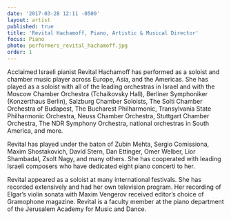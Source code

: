 ```yaml
---
date: '2017-03-28 12:11 -0500'
layout: artist
published: true
title: 'Revital Hachamoff, Piano, Artistic & Musical Director'
focus: Piano
photo: performers_revital_hachamoff.jpg
order: 1
---
```

Acclaimed Israeli pianist Revital Hachamoff has performed as a soloist and chamber music player across Europe, Asia, and the Americas. She has played as a soloist with all of the leading orchestras in Israel and with the Moscow Chamber Orchestra (Tchaikovsky Hall), Berliner Symphoniker (Konzerthaus Berlin), Salzburg Chamber Soloists, The Solti Chamber Orchestra of Budapest, The Bucharest Philharmonic, Transylvania State Philharmonic Orchestra, Neuss Chamber Orchestra, Stuttgart Chamber Orchestra, The NDR Symphony Orchestra, national orchestras in South America, and more. 

Revital has played under the baton of Zubin Mehta, Sergio Comissiona, Maxim Shostakovich, David Stern, Dan Ettinger, Omer Welber, Lior Shambadal, Zsolt Nagy, and many others. She has cooperated with leading Israeli composers who have dedicated eight piano concerti to her. 

Revital appeared as a soloist at many international festivals. She has recorded extensively and had her own television program. Her recording of Elgar’s violin sonata with Maxim Vengerov received editor’s choice of Gramophone magazine. Revital is a faculty member at the piano department of the Jerusalem Academy for Music and Dance.
